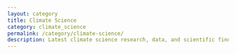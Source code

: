 ```yaml
---
layout: category
title: Climate Science
category: climate_science
permalink: /category/climate-science/
description: Latest climate science research, data, and scientific findings from leading institutions
---
```

